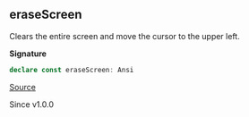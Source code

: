 ## eraseScreen

Clears the entire screen and move the cursor to the upper left.

**Signature**

```ts
declare const eraseScreen: Ansi
```

[Source](https://github.com/Effect-TS/effect/tree/main/packages/printer-ansi/src/Ansi.ts#L493)

Since v1.0.0